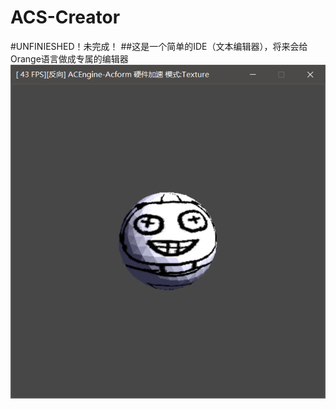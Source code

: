 # ACS-Creator
#UNFINIESHED！未完成！
##这是一个简单的IDE（文本编辑器），将来会给Orange语言做成专属的编辑器
![Screenshot](https://github.com/Asixa/AcRenderer/blob/master/Github/screenshot1.png?raw=true "Screenshot")
